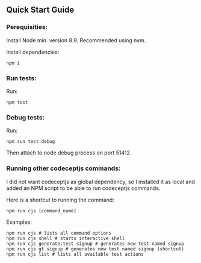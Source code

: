 ## Quick Start Guide

### Perequisities:

Install Node min. version 8.9. Recommended using nvm.

Install dependencies:

```
npm i
```

### Run tests:

Run:

```
npm test
```

### Debug tests:

Run:

```
npm run test:debug
```

Then attach to node debug process on port 51412.

### Running other codeceptjs commands:

I did not want codeceptjs as global dependency, so I installed it as local and added an NPM script to be able to run codeceptjs commands.

Here is a shortcut to running the command:

```
npm run cjs [command_name]
```

Examples:

```
npm run cjs # lists all command options
npm run cjs shell # starts interactive shell
npm run cjs generate:test signup # generates new test named signup
npm run cjs gt signup # generates new test named signup (shortcut)
npm run cjs list # lists all available test actions
```
